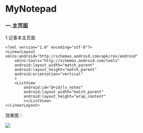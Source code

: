 # MyNotepad
### 一.主页面
1.记事本主页面

```
<?xml version="1.0" encoding="utf-8"?>
<LinearLayout xmlns:android="http://schemas.android.com/apk/res/android"
    xmlns:tools="http://schemas.android.com/tools"
    android:layout_width="match_parent"
    android:layout_height="match_parent"
    android:orientation="vertical"
    >
    <ListView
        android:id="@+id/lv_notes"
        android:layout_width="match_parent"
        android:layout_height="wrap_content"
        ></ListView>
</LinearLayout>
```

效果图：

![](http://ww1.sinaimg.cn/large/006CypLjgy1g339kemshqj30a60g5t9l.jpg)
